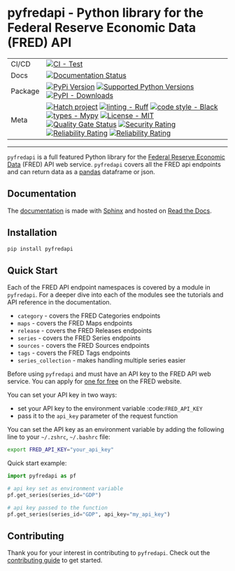 # pyfredapi - Python library for the Federal Reserve Economic Data (FRED) API

<div align="center">


| | |
| --- | --- |
| CI/CD | [![CI - Test](https://github.com/gw-moore/pyfredapi/actions/workflows/intergration_test.yml/badge.svg)](https://github.com/gw-moore/pyfredapi/actions/workflows/intergration_test.yml)|
| Docs | [![Documentation Status](https://readthedocs.org/projects/pyfredapi/badge/?version=latest)](https://pyfredapi.readthedocs.io/en/latest/?badge=latest) |
| Package | [![PyPi Version](https://img.shields.io/pypi/v/pyfredapi.svg)](https://pypi.python.org/pypi/pyfredapi/) [![Supported Python Versions](https://img.shields.io/pypi/pyversions/pyfredapi)](https://pypi.python.org/pypi/pyfredapi) [![PyPI - Downloads](https://img.shields.io/pypi/dm/pyfredapi.svg?color=blue&label=Downloads)](https://pypi.org/project/pyfredapi/) |
| Meta | [![Hatch project](https://img.shields.io/badge/%F0%9F%A5%9A-Hatch-4051b5.svg)](https://github.com/pypa/hatch) [![linting - Ruff](https://img.shields.io/endpoint?url=https://raw.githubusercontent.com/charliermarsh/ruff/main/assets/badge/v0.json)](https://github.com/charliermarsh/ruff) [![code style - Black](https://img.shields.io/badge/code%20style-black-000000.svg)](https://github.com/psf/black) [![types - Mypy](https://img.shields.io/badge/types-Mypy-blue.svg)](https://github.com/python/mypy) [![License - MIT](https://img.shields.io/badge/license-MIT-9400d3.svg)](https://spdx.org/licenses/) [![Quality Gate Status](https://sonarcloud.io/api/project_badges/measure?project=gw-moore_pyfredapi&metric=alert_status)](https://sonarcloud.io/dashboard?id=gw-moore_pyfredapi) [![Security Rating](https://sonarcloud.io/api/project_badges/measure?project=gw-moore_pyfredapi&metric=security_rating)](https://sonarcloud.io/dashboard?id=gw-moore_pyfredapi) [![Reliability Rating](https://sonarcloud.io/api/project_badges/measure?project=gw-moore_pyfredapi&metric=reliability_rating)](https://sonarcloud.io/dashboard?id=gw-moore_pyfredapi) [![Reliability Rating](https://sonarcloud.io/api/project_badges/measure?project=gw-moore_pyfredapi&metric=reliability_rating)](https://sonarcloud.io/dashboard?id=gw-moore_pyfredapi) |

</div>

-----

`pyfredapi` is a full featured Python library for the [Federal Reserve Economic Data](https://fred.stlouisfed.org/docs/api/fred/) (FRED) API web service. `pyfredapi` covers all the FRED api endpoints and can return data as a [pandas](https://pandas.pydata.org/) dataframe or json.

## Documentation

The [documentation](https://pyfredapi.readthedocs.io/en/latest/) is made with [Sphinx](https://www.sphinx-doc.org/en/master/) and hosted on [Read the Docs](https://readthedocs.org/).

## Installation

```bash
pip install pyfredapi
```

## Quick Start

Each of the FRED API endpoint namespaces is covered by a module in `pyfredapi`. For a deeper dive into each of the modules see the tutorials and API reference in the documentation.

- `category` - covers the FRED Categories endpoints
- `maps` - covers the FRED Maps endpoints
- `release` - covers the FRED Releases endpoints
- `series` - covers the FRED Series endpoints
- `sources` - covers the FRED Sources endpoints
- `tags` - covers the FRED Tags endpoints
- `series_collection` - makes handling multiple series easier

Before using `pyfredapi` and must have an API key to the FRED API web service. You can apply for [one for free](https://fred.stlouisfed.org/docs/api/api_key.html) on the FRED website.

You can set your API key in two ways:

* set your API key to the environment variable :code:`FRED_API_KEY`
* pass it to the `api_key` parameter of the request function

You can set the API key as an environment variable by adding the following line to your `~/.zshrc`, `~/.bashrc` file:

```bash
export FRED_API_KEY="your_api_key"
```

Quick start example:

```python
import pyfredapi as pf

# api key set as environment variable
pf.get_series(series_id="GDP")

# api key passed to the function
pf.get_series(series_id="GDP", api_key="my_api_key")
```

## Contributing

Thank you for your interest in contributing to `pyfredapi`. Check out the [contributing guide](https://pyfredapi.readthedocs.io/en/latest/references/CONTRIBUTING.html) to get started.
